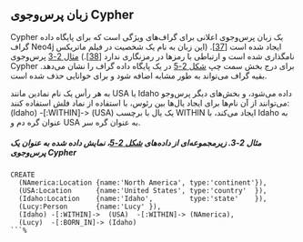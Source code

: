 ## زبان پرس‌وجوی Cypher

Cypher یک زبان پرس‌وجوی اعلانی برای گراف‌های ویژگی است که برای پایگاه داده گراف Neo4j ایجاد شده است [[37](ch02.html#Neo4j2013)]. (این زبان به نام یک شخصیت در فیلم ماتریکس نامگذاری شده است و ارتباطی با رمزها در رمزنگاری ندارد [[38](ch02.html#EifremTweet)].) [مثال 2-3](#fig_cypher_create) پرس‌وجوی Cypher برای درج بخش سمت چپ [شکل 2-5](#fig_datamodels_graph) در یک پایگاه داده گراف را نشان می‌دهد. بقیه گراف می‌تواند به طور مشابه اضافه شود و برای خوانایی حذف شده است.

به هر رأس یک نام نمادین مانند USA یا Idaho داده می‌شود، و بخش‌های دیگر پرس‌وجو می‌توانند از آن نام‌ها برای ایجاد یال‌ها بین رئوس، با استفاده از نماد فلش استفاده کنند: (Idaho) -[:WITHIN]-> (USA) یک یال با برچسب WITHIN ایجاد می‌کند، با Idaho به عنوان گره دم و USA به عنوان گره سر.

##### مثال 2-3. زیرمجموعه‌ای از داده‌های [شکل 2-5](#fig_datamodels_graph)، نمایش داده شده به عنوان یک پرس‌وجوی Cypher

```
CREATE
  (NAmerica:Location {name:'North America', type:'continent'}),
  (USA:Location      {name:'United States', type:'country'  }),
  (Idaho:Location    {name:'Idaho',         type:'state'    }),
  (Lucy:Person       {name:'Lucy' }),
  (Idaho) -[:WITHIN]->  (USA)  -[:WITHIN]-> (NAmerica),
  (Lucy)  -[:BORN_IN]-> (Idaho)
```% 